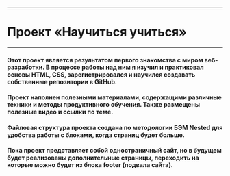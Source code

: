 ___
# Проект «Научиться учиться» 
___
#### Этот проект является результатом первого знакомства с миром веб-разработки. В процессе работы над ним я изучил и практиковал основы HTML, CSS, зарегистрировался и научился создавать собственные репозитории в GitHub. 
#### Проект наполнен полезными материалами, содержащими различные техники и методы продуктивного обучения. Также размещены полезные видео и ссылки по теме.
#### Файловая структура проекта создана по методологии БЭМ Nested для удобства работы с блоками, когда страниц будет больше.
#### Пока проект представляет собой одностраничный сайт, но в будущем будет реализованы дополнительные страницы, переходить на которые можно будет из блока footer (подвала сайта).